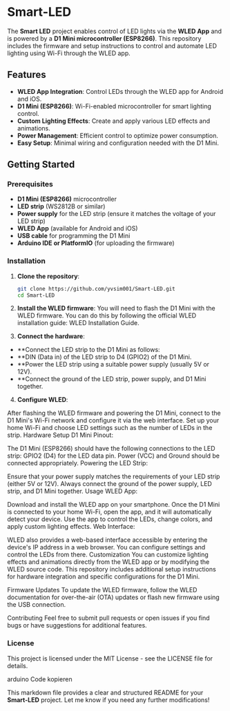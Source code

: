 # Smart-LED

The **Smart LED** project enables control of LED lights via the **WLED App** and is powered by a **D1 Mini microcontroller (ESP8266)**. This repository includes the firmware and setup instructions to control and automate LED lighting using Wi-Fi through the WLED app.

## Features

- **WLED App Integration**: Control LEDs through the WLED app for Android and iOS.
- **D1 Mini (ESP8266)**: Wi-Fi-enabled microcontroller for smart lighting control.
- **Custom Lighting Effects**: Create and apply various LED effects and animations.
- **Power Management**: Efficient control to optimize power consumption.
- **Easy Setup**: Minimal wiring and configuration needed with the D1 Mini.

## Getting Started

### Prerequisites

- **D1 Mini (ESP8266)** microcontroller
- **LED strip** (WS2812B or similar)
- **Power supply** for the LED strip (ensure it matches the voltage of your LED strip)
- **WLED App** (available for Android and iOS)
- **USB cable** for programming the D1 Mini
- **Arduino IDE or PlatformIO** (for uploading the firmware)

### Installation

1. **Clone the repository**:
   ```bash
   git clone https://github.com/yvsim001/Smart-LED.git
   cd Smart-LED
   ```

2. **Install the WLED firmware**: You will need to flash the D1 Mini with the WLED firmware. You can do this by following the official WLED installation guide: WLED Installation Guide.

3. **Connect the hardware**:

- **Connect the LED strip to the D1 Mini as follows:
- **DIN (Data in) of the LED strip to D4 (GPIO2) of the D1 Mini.
- **Power the LED strip using a suitable power supply (usually 5V or 12V).
- **Connect the ground of the LED strip, power supply, and D1 Mini together.
4. **Configure WLED**:

After flashing the WLED firmware and powering the D1 Mini, connect to the D1 Mini's Wi-Fi network and configure it via the web interface.
Set up your home Wi-Fi and choose LED settings such as the number of LEDs in the strip.
Hardware Setup
D1 Mini Pinout:

The D1 Mini (ESP8266) should have the following connections to the LED strip:
GPIO2 (D4) for the LED data pin.
Power (VCC) and Ground should be connected appropriately.
Powering the LED Strip:

Ensure that your power supply matches the requirements of your LED strip (either 5V or 12V).
Always connect the ground of the power supply, LED strip, and D1 Mini together.
Usage
WLED App:

Download and install the WLED app on your smartphone.
Once the D1 Mini is connected to your home Wi-Fi, open the app, and it will automatically detect your device.
Use the app to control the LEDs, change colors, and apply custom lighting effects.
Web Interface:

WLED also provides a web-based interface accessible by entering the device's IP address in a web browser. You can configure settings and control the LEDs from there.
Customization
You can customize lighting effects and animations directly from the WLED app or by modifying the WLED source code. This repository includes additional setup instructions for hardware integration and specific configurations for the D1 Mini.

Firmware Updates
To update the WLED firmware, follow the WLED documentation for over-the-air (OTA) updates or flash new firmware using the USB connection.

Contributing
Feel free to submit pull requests or open issues if you find bugs or have suggestions for additional features.

### License
This project is licensed under the MIT License - see the LICENSE file for details.

arduino
Code kopieren

This markdown file provides a clear and structured README for your **Smart-LED** project. Let me know if you need any further modifications!



